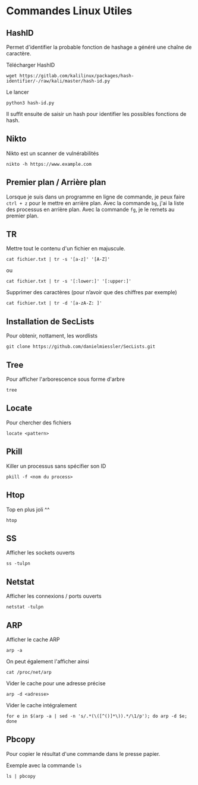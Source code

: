 # Commandes Linux Utiles

## HashID

Permet d'identifier la probable fonction de hashage a généré une chaîne de caractère.

Télécharger HashID

`wget https://gitlab.com/kalilinux/packages/hash-identifier/-/raw/kali/master/hash-id.py`

Le lancer

`python3 hash-id.py`

Il suffit ensuite de saisir un hash pour identifier les possibles fonctions de hash.

## Nikto

Nikto est un scanner de vulnérabilités

`nikto -h https://www.example.com`

## Premier plan / Arrière plan

Lorsque je suis dans un programme en ligne de commande, je peux faire `ctrl + z` pour le mettre en arrière plan. 
Avec la commande `bg`, j'ai la liste des processus en arrière plan.
Avec la commande `fg`, je le remets au premier plan.

## TR

Mettre tout le contenu d'un fichier en majuscule.

`cat fichier.txt | tr -s '[a-z]' '[A-Z]'`

ou

`cat fichier.txt | tr -s '[:lower:]' '[:upper:]'`

Supprimer des caractères (pour n’avoir que des chiffres par exemple)

`cat fichier.txt | tr -d '[a-zA-Z: ]'`

## Installation de SecLists

Pour obtenir, nottament, les wordlists

`git clone https://github.com/danielmiessler/SecLists.git`

## Tree

Pour afficher l'arborescence sous forme d'arbre

`tree`

## Locate

Pour chercher des fichiers

`locate <pattern>`

## Pkill

Killer un processus sans spécifier son ID

`pkill -f <nom du process>`

## Htop

Top en plus joli ^^

`htop`

## SS

Afficher les sockets ouverts

`ss -tulpn`

## Netstat

Afficher les connexions / ports ouverts

`netstat -tulpn`

## ARP

Afficher le cache ARP

`arp -a`

On peut également l'afficher ainsi

`cat /proc/net/arp`

Vider le cache pour une adresse précise

`arp -d <adresse>`

Vider le cache intégralement

`for e in $(arp -a | sed -n 's/.*(\([^()]*\)).*/\1/p'); do arp -d $e; done`

## Pbcopy

Pour copier le résultat d'une commande dans le presse papier.

Exemple avec la commande `ls`

`ls | pbcopy`
